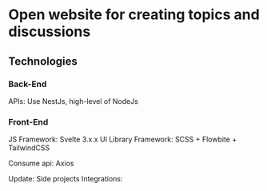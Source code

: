 # Open website for creating topics and discussions

## Technologies

### Back-End

APIs: Use NestJs, high-level of NodeJs

### Front-End

JS Framework: Svelte 3.x.x
UI Library Framework: SCSS + Flowbite + TailwindCSS

Consume api: Axios

Update: Side projects
Integrations: 